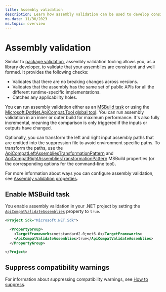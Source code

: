 ```yaml
---
title: Assembly validation
description: Learn how assembly validation can be used to develop consistent and well-formed multi-targeting assemblies.
ms.date: 11/30/2023
ms.topic: overview
---
```


# Assembly validation

Similar to [package validation](/dotnet/fundamentals/apicompat/package-validation/overview), assembly validation tooling allows you, as a library developer, to validate that your assemblies are consistent and well formed. It provides the following checks:

- Validates that there are no breaking changes across versions.
- Validates that the assembly has the same set of public APIs for all the different runtime-specific implementations.
- Catches any applicability holes.

You can run assembly validation either as an [MSBuild task](#enable-msbuild-task) or using the [Microsoft.DotNet.ApiCompat.Tool global tool](global-tool.md). You can run assembly validation in an inner or outer build for maximum performance. <!--how?--> It's also fully incremental, meaning the comparison is only triggered if the inputs or outputs have changed.

Optionally, you can transform the left and right input assembly paths that are emitted into the suppression file to avoid environment specific paths. To transform the paths, use the [ApiCompatLeftAssembliesTransformationPattern](../../core/project-sdk/msbuild-props.md#apicompatleftassembliestransformationpattern) and [ApiCompatRightAssembliesTransformationPattern](../../core/project-sdk/msbuild-props.md#apicompatrightassembliestransformationpattern) MSBuild properties (or the corresponding options for the command-line tool).

For more information about ways you can configure assembly validation, see [Assembly validation properties](../../core/project-sdk/msbuild-props.md#assembly-validation-properties).

## Enable MSBuild task

You enable assembly validation in your .NET project by setting the [`ApiCompatValidateAssemblies`](../../../core/project-sdk/msbuild-props.md#apicompatvalidateassemblies) property to `true`.

```xml
<Project Sdk="Microsoft.NET.Sdk">

  <PropertyGroup>
    <TargetFrameworks>netstandard2.0;net6.0</TargetFrameworks>
    <ApiCompatValidateAssemblies>true</ApiCompatValidateAssemblies>
  </PropertyGroup>

</Project>
```

## Suppress compatibility warnings

For information about suppressing compatibility warnings, see [How to suppress](diagnostic-ids.md#how-to-suppress).
